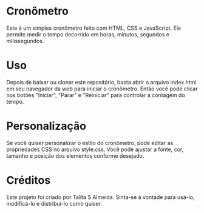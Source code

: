 # Cronômetro
Este é um simples cronômetro feito com HTML, CSS e JavaScript. Ele permite medir o tempo decorrido em horas, minutos, segundos e milissegundos.

# Uso
Depois de baixar ou clonar este repositório, basta abrir o arquivo index.html em seu navegador da web para iniciar o cronômetro. Então você pode clicar nos botões "Iniciar", "Parar" e "Reiniciar" para controlar a contagem do tempo.

# Personalização
Se você quiser personalizar o estilo do cronômetro, pode editar as propriedades CSS no arquivo style.css. Você pode ajustar a fonte, cor, tamanho e posição dos elementos conforme desejado.
  
# Créditos
Este projeto foi criado por Talita S Almeida. Sinta-se à vontade para usá-lo, modificá-lo e distribuí-lo como quiser.
